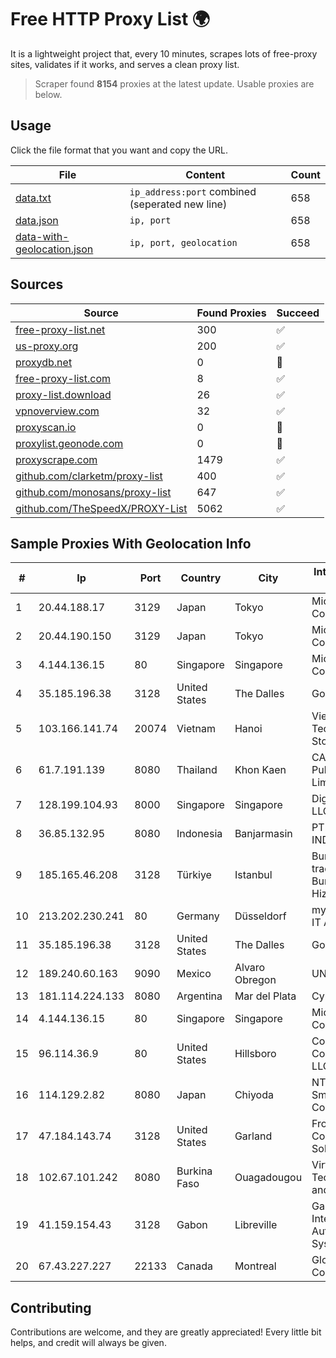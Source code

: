 
# Free HTTP Proxy List 🌍

It is a lightweight project that, every 10 minutes, scrapes lots of free-proxy sites, validates if it works, and serves a clean proxy list.


> Scraper found **8154** proxies at the latest update. Usable proxies are below.

## Usage

Click the file format that you want and copy the URL.


|File|Content|Count|
|----|-------|-----|
|[data.txt](https://raw.githubusercontent.com/themiralay/Proxy-List-World/master/data.txt)|`ip_address:port` combined (seperated new line)|658|
|[data.json](https://raw.githubusercontent.com/themiralay/Proxy-List-World/master/data.json)|`ip, port`|658|
|[data-with-geolocation.json](https://raw.githubusercontent.com/themiralay/Proxy-List-World/master/data-with-geolocation.json)|`ip, port, geolocation`|658|

## Sources

|Source|Found Proxies|Succeed|
|------|-------------|-------|
|[free-proxy-list.net](https://free-proxy-list.net)|300|✅|
|[us-proxy.org](https://www.us-proxy.org)|200|✅|
|[proxydb.net](http://proxydb.net)|0|🚫|
|[free-proxy-list.com](https://free-proxy-list.com/?page=&port=&type%5B%5D=http&type%5B%5D=https&up_time=0&search=Search)|8|✅|
|[proxy-list.download](https://www.proxy-list.download/HTTP)|26|✅|
|[vpnoverview.com](https://vpnoverview.com/privacy/anonymous-browsing/free-proxy-servers)|32|✅|
|[proxyscan.io](https://www.proxyscan.io)|0|🚫|
|[proxylist.geonode.com](https://proxylist.geonode.com/api/proxy-list?limit=300&page=1&sort_by=lastChecked&sort_type=desc&protocols=http,https)|0|🚫|
|[proxyscrape.com](https://api.proxyscrape.com/v2/?request=displayproxies&protocol=http&timeout=10000&country=all&ssl=all&anonymity=all)|1479|✅|
|[github.com/clarketm/proxy-list](https://raw.githubusercontent.com/clarketm/proxy-list/master/proxy-list-raw.txt)|400|✅|
|[github.com/monosans/proxy-list](https://raw.githubusercontent.com/monosans/proxy-list/main/proxies/http.txt)|647|✅|
|[github.com/TheSpeedX/PROXY-List](https://raw.githubusercontent.com/TheSpeedX/PROXY-List/master/http.txt)|5062|✅|


## Sample Proxies With Geolocation Info

|#|Ip|Port|Country|City|Internet Service Provider|
|-|--|----|-------|----|-------------------------|
|1|20.44.188.17|3129|Japan|Tokyo|Microsoft Corporation|
|2|20.44.190.150|3129|Japan|Tokyo|Microsoft Corporation|
|3|4.144.136.15|80|Singapore|Singapore|Microsoft Corporation|
|4|35.185.196.38|3128|United States|The Dalles|Google LLC|
|5|103.166.141.74|20074|Vietnam|Hanoi|Viet NAM Cloud Technology Joint Stock Company|
|6|61.7.191.139|8080|Thailand|Khon Kaen|CAT Telecom Public Company Limited|
|7|128.199.104.93|8000|Singapore|Singapore|DigitalOcean, LLC|
|8|36.85.132.95|8080|Indonesia|Banjarmasin|PT. TELKOM INDONESIA|
|9|185.165.46.208|3128|Türkiye|Istanbul|Burak Buylu trading as BurtiNET Internet Hizmetleri|
|10|213.202.230.241|80|Germany|Düsseldorf|myLoc managed IT AG|
|11|35.185.196.38|3128|United States|The Dalles|Google LLC|
|12|189.240.60.163|9090|Mexico|Alvaro Obregon|UNINET|
|13|181.114.224.133|8080|Argentina|Mar del Plata|CyberWave S.A.|
|14|4.144.136.15|80|Singapore|Singapore|Microsoft Corporation|
|15|96.114.36.9|80|United States|Hillsboro|Comcast Cable Communications, LLC|
|16|114.129.2.82|8080|Japan|Chiyoda|NTT SmartConnect Corporation|
|17|47.184.143.74|3128|United States|Garland|Frontier Communications Solutions|
|18|102.67.101.242|8080|Burkina Faso|Ouagadougou|Virtual Technologies and Solutions|
|19|41.159.154.43|3128|Gabon|Libreville|Gabon Telecom Internet Network Autonomous System|
|20|67.43.227.227|22133|Canada|Montreal|GloboTech Communications|



## Contributing

Contributions are welcome, and they are greatly appreciated! Every
little bit helps, and credit will always be given.

